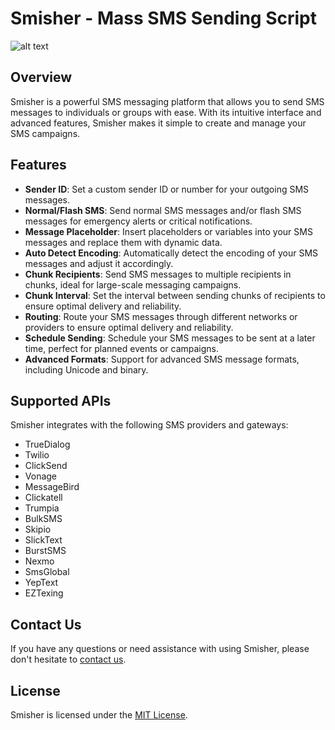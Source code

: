 # Smisher - Mass SMS Sending Script
![alt text](https://i.ibb.co/jwLgs48/Screenshot-2024-05-29-at-15-38-37-Screenshot.png)

**Overview**
----------

Smisher is a powerful SMS messaging platform that allows you to send SMS messages to individuals or groups with ease. With its intuitive interface and advanced features, Smisher makes it simple to create and manage your SMS campaigns.

**Features**
------------

* **Sender ID**: Set a custom sender ID or number for your outgoing SMS messages.
* **Normal/Flash SMS**: Send normal SMS messages and/or flash SMS messages for emergency alerts or critical notifications.
* **Message Placeholder**: Insert placeholders or variables into your SMS messages and replace them with dynamic data.
* **Auto Detect Encoding**: Automatically detect the encoding of your SMS messages and adjust it accordingly.
* **Chunk Recipients**: Send SMS messages to multiple recipients in chunks, ideal for large-scale messaging campaigns.
* **Chunk Interval**: Set the interval between sending chunks of recipients to ensure optimal delivery and reliability.
* **Routing**: Route your SMS messages through different networks or providers to ensure optimal delivery and reliability.
* **Schedule Sending**: Schedule your SMS messages to be sent at a later time, perfect for planned events or campaigns.
* **Advanced Formats**: Support for advanced SMS message formats, including Unicode and binary.

**Supported APIs**
-----------------

Smisher integrates with the following SMS providers and gateways:

* TrueDialog
* Twilio
* ClickSend
* Vonage
* MessageBird
* Clickatell
* Trumpia
* BulkSMS
* Skipio
* SlickText
* BurstSMS
* Nexmo
* SmsGlobal
* YepText
* EZTexing

  
**Contact Us**
--------------

If you have any questions or need assistance with using Smisher, please don't hesitate to [contact us](mailto:phishingkit@onionmail.com).

**License**
---------

Smisher is licensed under the [MIT License](https://opensource.org/licenses/MIT).

